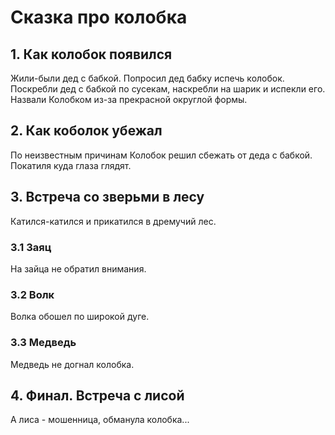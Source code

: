 # Сказка про колобка

## 1. Как колобок появился
Жили-были дед с бабкой. 
Попросил дед бабку испечь колобок.
Поскребли дед с бабкой по сусекам, наскребли на шарик и испекли его.
Назвали Колобком из-за прекрасной округлой формы.

## 2. Как коболок убежал
По неизвестным причинам Колобок решил сбежать от деда с бабкой. 
Покатиля куда глаза глядят.

## 3. Встреча со зверьми в лесу
Катился-катился и прикатился в дремучий лес.

### 3.1 Заяц 
На зайца не обратил внимания.

### 3.2 Волк
Волка обошел по широкой дуге.

### 3.3 Медведь
 Медведь не догнал колобка.

## 4. Финал. Встреча с лисой
А лиса - мошенница, обманула колобка...
